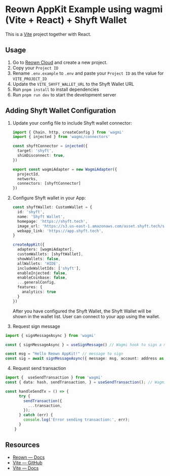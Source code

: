 # Reown AppKit Example using wagmi (Vite + React) + Shyft Wallet

This is a [Vite](https://vitejs.dev) project together with React.

## Usage

1. Go to [Reown Cloud](https://cloud.reown.com) and create a new project.
2. Copy your `Project ID`
3. Rename `.env.example` to `.env` and paste your `Project ID` as the value for `VITE_PROJECT_ID`
4. Update the `VITE_SHYFT_WALLET_URL` to the Shyft Wallet URL 
5. Run `pnpm install` to install dependencies
6. Run `pnpm run dev` to start the development server

## Adding Shyft Wallet Configuration

1. Update your config file to include Shyft wallet connector:
   ```typescript
   import { Chain, http, createConfig } from 'wagmi'
   import { injected } from 'wagmi/connectors'

   const shyftConnector = injected({
     target: 'shyft',
     shimDisconnect: true,
   })

   export const wagmiAdapter = new WagmiAdapter({
     projectId,
     networks,
     connectors: [shyftConnector]
   })
   ```

2. Configure Shyft wallet in your App:
   ```typescript
   const shyftWallet: CustomWallet = {
     id: 'shyft',
     name: 'Shyft Wallet',
     homepage: 'https://shyft.tech',
     image_url: 'https://s3.us-east-1.amazonaws.com/asset.shyft.tech/shyft-logo-back-128.png',
     webapp_link: 'https://app.shyft.tech',
   }

   createAppKit({
     adapters: [wagmiAdapter],
     customWallets: [shyftWallet],
     showWallets: false,
     allWallets: 'HIDE',
     includeWalletIds: ['shyft'],
     enableInjected: false,
     enableCoinbase: false,
     ...generalConfig,
     features: {
       analytics: true
     }
   })
   ```

   After you have configured the Shyft Wallet, the Shyft Wallet will be shown in the wallet list. User can connect to your app using the wallet.

3. Request sign message
```typescript
import { signMessageAsync } from 'wagmi'

const { signMessageAsync } = useSignMessage() // Wagmi hook to sign a message

const msg = "Hello Reown AppKit!" // message to sign
const sig = await signMessageAsync({ message: msg, account: address as Address }); 


```
4. Request send transaction

```typescript
import {  useSendTransaction } from 'wagmi'
const { data: hash, sendTransaction, } = useSendTransaction(); // Wagmi hook to send a transaction

const handleSendTx = () => {
      try {
        sendTransaction({
          ...transaction,
        });
      } catch (err) {
        console.log('Error sending transaction:', err);
      }
    }
```


## Resources

- [Reown — Docs](https://docs.reown.com)
- [Vite — GitHub](https://github.com/vitejs/vite)
- [Vite — Docs](https://vitejs.dev/guide/)


